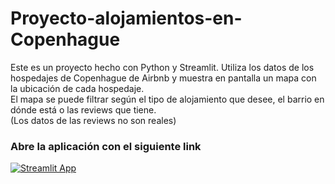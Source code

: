 # Proyecto-alojamientos-en-Copenhague
Este es un proyecto hecho con Python y Streamlit. Utiliza los datos de los hospedajes de Copenhague de Airbnb y muestra en pantalla un mapa con la ubicación de cada hospedaje. 
<br/>
El mapa se puede filtrar según el tipo de alojamiento que desee, el barrio en dónde está o las reviews que tiene.
<br/>
(Los datos de las reviews no son reales)
<br/>
### Abre la aplicación con el siguiente link
[![Streamlit App](https://static.streamlit.io/badges/streamlit_badge_black_white.svg)](https://emmaalsh-proyecto-alojamientos-en-copenhague-proyecto-9gx6f0.streamlit.app/)
<br/>

